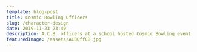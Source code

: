 ```yaml
---
template: blog-post
title: Cosmic Bowling Officers
slug: /character-design
date: 2019-11-23 23:40
description: A.C.B. officers at a school hosted Cosmic Bowling event
featuredImage: /assets/ACBOffCB.jpg
---
```

